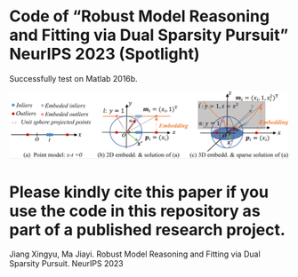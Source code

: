 #  Code of “Robust Model Reasoning and Fitting via Dual Sparsity Pursuit” NeurIPS 2023 (Spotlight)

 Successfully test on Matlab 2016b.

![image](https://github.com/StaRainJ/DSP/blob/main/fig/Fig1.png)

# Please kindly cite this paper if you use the code in this repository as part of a published research project.

 Jiang Xingyu, Ma Jiayi. Robust Model Reasoning and Fitting via Dual Sparsity Pursuit. NeurIPS 2023 
